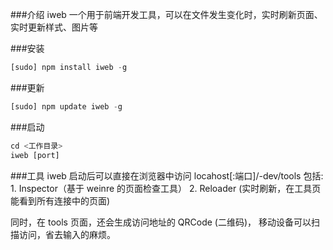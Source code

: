 ###介绍
iweb 一个用于前端开发工具，可以在文件发生变化时，实时刷新页面、实时更新样式、图片等

###安装
```javascript
[sudo] npm install iweb -g
```

###更新
```javascript
[sudo] npm update iweb -g
```

###启动
```javascript
cd <工作目录>
iweb [port]
```

###工具
iweb 启动后可以直接在浏览器中访问 locahost[:端口]/-dev/tools
包括:
    1. Inspector（基于 weinre 的页面检查工具）
    2. Reloader (实时刷新，在工具页能看到所有连接中的页面)

同时，在 tools 页面，还会生成访问地址的 QRCode (二维码)，
移动设备可以扫描访问，省去输入的麻烦。